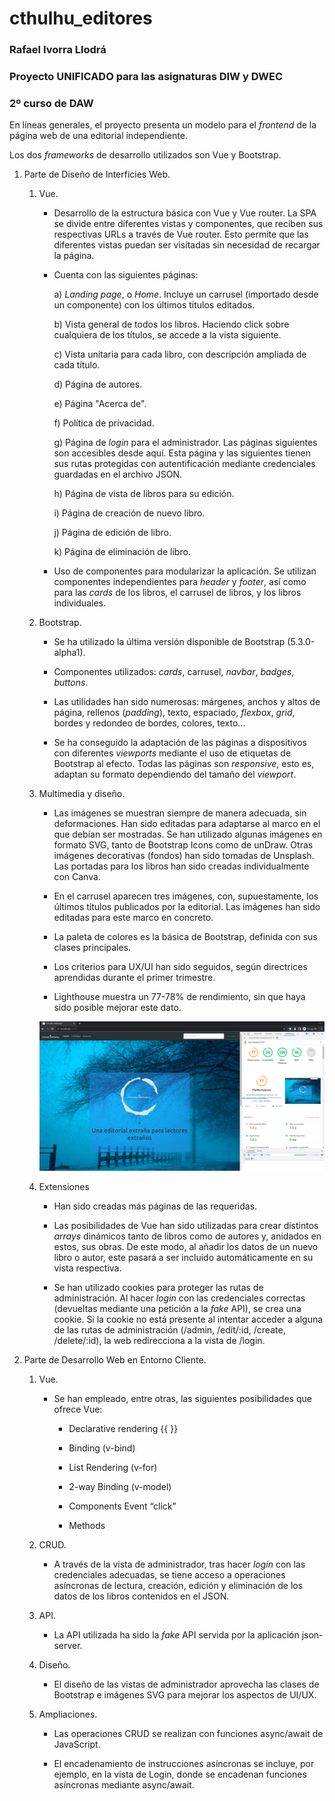 # cthulhu_editores

### Rafael Ivorra Llodrá

### Proyecto UNIFICADO para las asignaturas DIW y DWEC

### 2º curso de DAW

En líneas generales, el proyecto presenta un modelo para el _frontend_ de la página web de una editorial independiente.

Los dos _frameworks_ de desarrollo utilizados son Vue y Bootstrap.

1. Parte de Diseño de Interficies Web.

   1. Vue.

      - Desarrollo de la estructura básica con Vue y Vue router. La SPA se divide entre diferentes vistas y componentes, que reciben sus respectivas URLs a través de Vue router. Esto permite que las diferentes vistas puedan ser visitadas sin necesidad de recargar la página.

      - Cuenta con las siguientes páginas:

        a) _Landing page_, o _Home_. Incluye un carrusel (importado desde un componente) con los últimos titulos editados.

        b) Vista general de todos los libros. Haciendo click sobre cualquiera de los títulos, se accede a la vista siguiente.

        c) Vista unitaria para cada libro, con descripción ampliada de cada título.

        d) Página de autores.

        e) Página "Acerca de".

        f) Política de privacidad.

        g) Página de _login_ para el administrador. Las páginas siguientes son accesibles desde aquí. Esta página y las siguientes tienen sus rutas protegidas con autentificación mediante credenciales guardadas en el archivo JSON.

        h) Página de vista de libros para su edición.

        i) Página de creación de nuevo libro.

        j) Página de edición de libro.

        k) Página de eliminación de libro.

      - Uso de componentes para modularizar la aplicación. Se utilizan componentes independientes para _header_ y _footer_, así como para las _cards_ de los libros, el carrusel de libros, y los libros individuales.

   2. Bootstrap.

      - Se ha utilizado la última versión disponible de Bootstrap (5.3.0-alpha1).

      - Componentes utilizados: _cards_, carrusel, _navbar_, _badges_, _buttons_.

      - Las utilidades han sido numerosas: márgenes, anchos y altos de página, rellenos (_padding_), texto, espaciado, _flexbox_, _grid_, bordes y redondeo de bordes, colores, texto...

      - Se ha conseguido la adaptación de las páginas a dispositivos con diferentes _viewports_ mediante el uso de etiquetas de Bootstrap al efecto. Todas las páginas son *responsive*, esto es, adaptan su formato dependiendo del tamaño del *viewport*.

   3. Multimedia y diseño.

      - Las imágenes se muestran siempre de manera adecuada, sin deformaciones. Han sido editadas para adaptarse al marco en el que debían ser mostradas. Se han utilizado algunas imágenes en formato SVG, tanto de Bootstrap Icons como de unDraw. Otras imágenes decorativas (fondos) han sido tomadas de Unsplash. Las portadas para los libros han sido creadas individualmente con Canva.

      - En el carrusel aparecen tres imágenes, con, supuestamente, los últimos títulos publicados por la editorial. Las imágenes han sido editadas para este marco en concreto.

      - La paleta de colores es la básica de Bootstrap, definida con sus clases principales.

      - Los criterios para UX/UI han sido seguidos, según directrices aprendidas durante el primer trimestre.

      - Lighthouse muestra un 77-78% de rendimiento, sin que haya sido posible mejorar este dato.

      <img src="src/assets/lighthouse.png" />

   4. Extensiones

      - Han sido creadas más páginas de las requeridas.

      - Las posibilidades de Vue han sido utilizadas para crear distintos _arrays_ dinámicos tanto de libros como de autores y, anidados en estos, sus obras. De este modo, al añadir los datos de un nuevo libro o autor, este pasará a ser incluido automáticamente en su vista respectiva.

      - Se han utilizado cookies para proteger las rutas de administración. Al hacer *login* con las credenciales correctas (devueltas mediante una petición a la *fake* API), se crea una cookie. Si la cookie no está presente al intentar acceder a alguna de las rutas de administración (/admin, /edit/:id, /create, /delete/:id), la web redirecciona a la vista de /login.

2. Parte de Desarrollo Web en Entorno Cliente.

   1. Vue.

      - Se han empleado, entre otras, las siguientes posibilidades que ofrece Vue:

        - Declarative rendering {{ }}

        - Binding (v-bind)

        - List Rendering (v-for)

        - 2-way Binding (v-model)

        - Components Event “click”

        - Methods

    2. CRUD.
    
        - A través de la vista de administrador, tras hacer *login* con las credenciales adecuadas, se tiene acceso a operaciones asíncronas de lectura, creación, edición y eliminación de los datos de los libros contenidos en el JSON.

    3. API.
    
        - La API utilizada ha sido la *fake* API servida por la aplicación json-server.

    4. Diseño.
    
        - El diseño de las vistas de administrador aprovecha las clases de Bootstrap e imágenes SVG para mejorar los aspectos de UI/UX.

    5. Ampliaciones.

        - Las operaciones CRUD se realizan con funciones async/await de JavaScript.

        - El encadenamiento de instrucciones asíncronas se incluye, por ejemplo, en la vista de Login, donde se encadenan funciones asíncronas mediante async/await.






